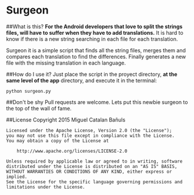 # Surgeon

##What is this?
**For the Android developers that love to split the strings files, will have to suffer when they have to add translations.** It is hard to know if there is a new string searching in each file for each translation.

Surgeon it is a simple script that finds all the string files, merges them and compares each translation to find the differences. Finally generates a new file with the missing translation in each language.

##How do I use it?
Just place the script in the proyect directory, **at the same level of the app** directory, and execute it in the terminal:

	python surgeon.py
	
##Don't be shy
Pull requests are welcome. Lets put this newbie surgeon to the top of the wall of fame.

##License
	Copyright 2015 Miguel Catalan Bañuls

	Licensed under the Apache License, Version 2.0 (the "License");
	you may not use this file except in compliance with the License.
	You may obtain a copy of the License at

		http://www.apache.org/licenses/LICENSE-2.0

	Unless required by applicable law or agreed to in writing, software
	distributed under the License is distributed on an "AS IS" BASIS,
	WITHOUT WARRANTIES OR CONDITIONS OF ANY KIND, either express or implied.
	See the License for the specific language governing permissions and
	limitations under the License.

